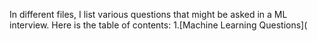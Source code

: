 In different files, I list various questions that might be asked in a ML interview. Here is the table of contents:
1.[Machine Learning Questions](
